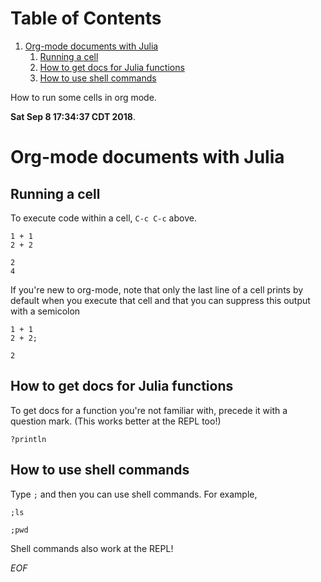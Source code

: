 # Table of Contents

1.  [Org-mode documents with Julia](#getting-started-with-org-mode-julia)
    1.  [Running a cell](#running-a-cell)
    2.  [How to get docs for Julia functions](#how-to-get-docs-for-julia-functions)
    3.  [How to use shell commands](#how-to-use-shell-commands)

<div class="ABSTRACT">
How to run some cells in org mode.

**Sat Sep  8 17:34:37 CDT 2018**.

</div>


<a id="getting-started-with-org-mode-julia"></a>

# Org-mode documents with Julia


<a id="running-a-cell"></a>

## Running a cell

To execute code within a cell, `C-c C-c` above.

    1 + 1
    2 + 2

    2
    4

If you're new to org-mode, note that only the last line of a
cell prints by default when you execute that cell and that you can
suppress this output with a semicolon

    1 + 1
    2 + 2;

    2


<a id="how-to-get-docs-for-julia-functions"></a>

## How to get docs for Julia functions

To get docs for a function you're not familiar with, precede it with a
question mark. (This works better at the REPL too!)

    ?println


<a id="how-to-use-shell-commands"></a>

## How to use shell commands

Type `;` and then you can use shell commands. For example,

    ;ls

    ;pwd

Shell commands also work at the REPL!

*EOF*
